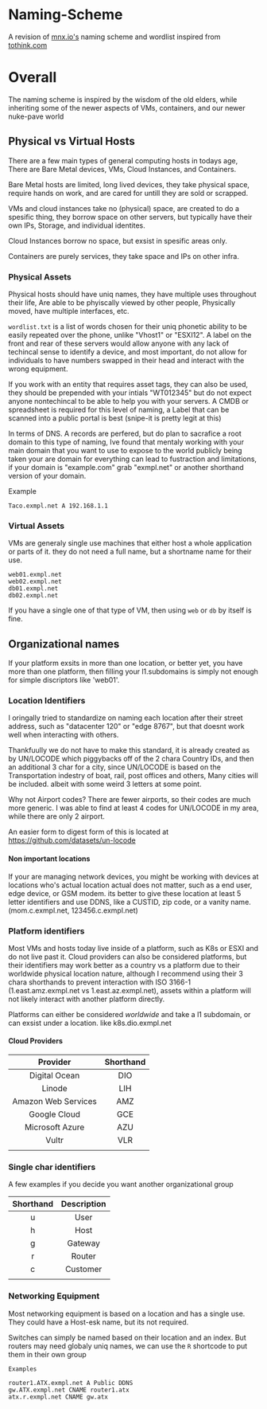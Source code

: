 # Naming-Scheme

A revision of [mnx.io's](https://mnx.io/blog/a-proper-server-naming-scheme/) naming scheme and wordlist inspired from [tothink.com](http://web.archive.org/web/20091003023412/http://tothink.com/mnemonic/wordlist.txt)


# Overall

The naming scheme is inspired by the wisdom of the old elders, while inheriting some of the newer aspects of VMs, containers, and our newer nuke-pave world

## Physical vs Virtual Hosts

There are a few main types of general computing hosts in todays age, There are Bare Metal devices, VMs, Cloud Instances, and Containers. 

Bare Metal hosts are limited, long lived devices, they take physical space, require hands on work, and are cared for untill they are sold or scrapped.

VMs and cloud instances take no (physical) space, are created to do a spesific thing, they borrow space on other servers, but typically have their own IPs, Storage, and individual identites. 

Cloud Instances borrow no space, but exsist in spesific areas only. 

Containers are purely services, they take space and IPs on other infra.

### Physical Assets

Physical hosts should have uniq names, they have multiple uses throughout their life, Are able to be phyiscally viewed by other people, Physically moved, have multiple interfaces, etc.

`wordlist.txt` is a list of words chosen for their uniq phonetic ability to be easily repeated over the phone, unlike "Vhost1" or "ESXI12". A label on the front and rear of these servers would allow anyone with any lack of techincal sense to identify a device, and most important, do not allow for individuals to have numbers swapped in their head and interact with the wrong equipment. 

If you work with an entity that requires asset tags, they can also be used, they should be prepended with your intials "WT012345" but do not expect anyone nontechincal to be able to help you with your servers. A CMDB or spreadsheet is required for this level of naming, a Label that can be scanned into a public portal is best (snipe-it is pretty legit at this)

In terms of DNS. A records are perfered, but do plan to sacrafice a root domain to this type of naming, Ive found that mentaly working with your main domain that you want to use to expose to the world publicly being taken your are domain for everything can lead to fustraction and limitations, if your domain is "example.com" grab "exmpl.net" or another shorthand version of your domain.

Example

```bind
Taco.exmpl.net A 192.168.1.1
```


### Virtual Assets

VMs are generaly single use machines that either host a whole application or parts of it. they do not need a full name, but a shortname name for their use.

```
web01.exmpl.net
web02.exmpl.net
db01.exmpl.net
db02.exmpl.net
```

If you have a single one of that type of VM, then using `web` or `db` by itself is fine.

## Organizational names

If your platform exsits in more than one location, or better yet, you have more than one platform, then filling your l1.subdomains is simply not enough for simple discriptors like 'web01'.


### Location Identifiers

I oringally tried to standardize on naming each location after their street address, such as "datacenter 120" or "edge 8767", but that doesnt work well when interacting with others.

Thankfuully we do not have to make this standard, it is already created as by UN/LOCODE which piggybacks off of the 2 chara Country IDs, and then an additional 3 char for a city, since UN/LOCODE is based on the Transportation indestry of boat, rail, post offices and others, Many cities will be included. albeit with some weird 3 letters at some point.

Why not Airport codes? There are fewer airports, so their codes are much more generic. I was able to find at least 4 codes for UN/LOCODE in my area, while there are only 2 airport. 

An easier form to digest form of this is located at https://github.com/datasets/un-locode

#### Non important locations

If your are managing network devices, you might be working with devices at locations who's actual location actual does not matter, such as a end user, edge device, or GSM modem. its better to give these location at least 5 letter identifiers and use DDNS, like a CUSTID, zip code, or a vanity name. (mom.c.exmpl.net, 123456.c.exmpl.net) 


### Platform identifiers 

Most VMs and hosts today live inside of a platform, such as K8s or ESXI and do not live past it. Cloud providers can also be considered platforms, but their identifiers may work better as a country vs a platform due to their worldwide physical location nature, although I recommend using their 3 chara shorthands to prevent interaction with ISO 3166-1 (1.east.amz.exmpl.net vs 1.east.az.exmpl.net), assets within a platform will not likely interact with another platform directly. 

Platforms can either be considered *worldwide* and take a l1 subdomain, or can exsist under a location. like k8s.dio.exmpl.net

#### Cloud Providers


|      Provider       | Shorthand |
|:-------------------:|:---------:|
|    Digital Ocean    |    DIO    |
|       Linode        |    LIH    |
| Amazon Web Services |    AMZ    |
|    Google Cloud     |    GCE    |
|   Microsoft Azure   |    AZU    |
|        Vultr        |    VLR    |
|                     |           |

### Single char identifiers 

A few examples if you decide you want another organizational group


| Shorthand | Description |
|:---------:|:-----------:|
|     u     |    User     |
|     h     |    Host     |
|     g     |   Gateway   |
|     r     |   Router    |
|     c     |  Customer   |
|           |             |

### Networking Equipment

Most networking equipment is based on a location and has a single use. They could have a Host-esk name, but its not required. 

Switches can simply be named based on their location and an index. But routers may need globaly uniq names, we can use the `R` shortcode to put them in their own group

```
Examples

router1.ATX.exmpl.net A Public DDNS
gw.ATX.exmpl.net CNAME router1.atx
atx.r.exmpl.net CNAME gw.atx
```



